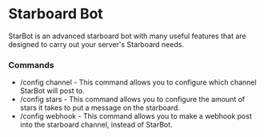 # Starboard Bot
StarBot is an advanced starboard bot with many useful features that are designed to carry out your server's Starboard needs. 

### Commands
- /config channel <channelname> - This command allows you to configure which channel StarBot will post to.
- /config stars <amount> - This command allows you to configure the amount of stars it takes to put a message on the starboard.
 - /config webhook <webhookurl> - This command allows you to make a webhook post into the starboard channel, instead of StarBot.


